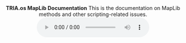 <html>
<head>
<link rel="icon" type="image/x-icon" href="https://coderheck.github.io/favicon.ico"></link>
</head>
<body>
<div align="center">
<strong>TRIA.os MapLib Documentation</strong>
This is the documentation on MapLib methods and other scripting-related issues.
<audio controls autoplay> <source src="https://coderheck.github.io/assets/TRIA.os%20Lobby%20OST%201.mp3" type="audio/mpeg"></source> </audio>
</div>
</body>
</html>